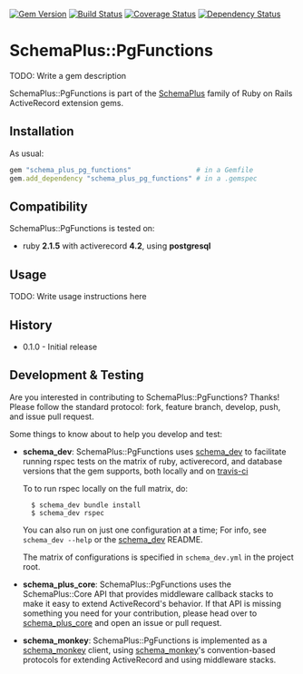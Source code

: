 [![Gem Version](https://badge.fury.io/rb/schema_plus_pg_functions.svg)](http://badge.fury.io/rb/schema_plus_pg_functions)
[![Build Status](https://secure.travis-ci.org/SchemaPlus/schema_plus_pg_functions.svg)](http://travis-ci.org/SchemaPlus/schema_plus_pg_functions)
[![Coverage Status](https://img.shields.io/coveralls/SchemaPlus/schema_plus_pg_functions.svg)](https://coveralls.io/r/SchemaPlus/schema_plus_pg_functions)
[![Dependency Status](https://gemnasium.com/lomba/schema_plus_pg_functions.svg)](https://gemnasium.com/SchemaPlus/schema_plus_pg_functions)

# SchemaPlus::PgFunctions

TODO: Write a gem description

SchemaPlus::PgFunctions is part of the [SchemaPlus](https://github.com/SchemaPlus/) family of Ruby on Rails ActiveRecord extension gems.

## Installation

<!-- SCHEMA_DEV: TEMPLATE INSTALLATION - begin -->
<!-- These lines are auto-inserted from a schema_dev template -->
As usual:

```ruby
gem "schema_plus_pg_functions"                # in a Gemfile
gem.add_dependency "schema_plus_pg_functions" # in a .gemspec
```

<!-- SCHEMA_DEV: TEMPLATE INSTALLATION - end -->

## Compatibility

SchemaPlus::PgFunctions is tested on:

<!-- SCHEMA_DEV: MATRIX - begin -->
<!-- These lines are auto-generated by schema_dev based on schema_dev.yml -->
* ruby **2.1.5** with activerecord **4.2**, using **postgresql**

<!-- SCHEMA_DEV: MATRIX - end -->

## Usage

TODO: Write usage instructions here

## History

* 0.1.0 - Initial release

## Development & Testing

Are you interested in contributing to SchemaPlus::PgFunctions?  Thanks!  Please follow
the standard protocol: fork, feature branch, develop, push, and issue pull
request.

Some things to know about to help you develop and test:

<!-- SCHEMA_DEV: TEMPLATE USES SCHEMA_DEV - begin -->
<!-- These lines are auto-inserted from a schema_dev template -->
* **schema_dev**:  SchemaPlus::PgFunctions uses [schema_dev](https://github.com/SchemaPlus/schema_dev) to
  facilitate running rspec tests on the matrix of ruby, activerecord, and database
  versions that the gem supports, both locally and on
  [travis-ci](http://travis-ci.org/SchemaPlus/schema_plus_pg_functions)

  To to run rspec locally on the full matrix, do:

        $ schema_dev bundle install
        $ schema_dev rspec

  You can also run on just one configuration at a time;  For info, see `schema_dev --help` or the [schema_dev](https://github.com/SchemaPlus/schema_dev) README.

  The matrix of configurations is specified in `schema_dev.yml` in
  the project root.


<!-- SCHEMA_DEV: TEMPLATE USES SCHEMA_DEV - end -->

<!-- SCHEMA_DEV: TEMPLATE USES SCHEMA_PLUS_CORE - begin -->
<!-- These lines are auto-inserted from a schema_dev template -->
* **schema_plus_core**: SchemaPlus::PgFunctions uses the SchemaPlus::Core API that
  provides middleware callback stacks to make it easy to extend
  ActiveRecord's behavior.  If that API is missing something you need for
  your contribution, please head over to
  [schema_plus_core](https://github.com/SchemaPlus/schema_plus_core) and open
  an issue or pull request.

<!-- SCHEMA_DEV: TEMPLATE USES SCHEMA_PLUS_CORE - end -->

<!-- SCHEMA_DEV: TEMPLATE USES SCHEMA_MONKEY - begin -->
<!-- These lines are auto-inserted from a schema_dev template -->
* **schema_monkey**: SchemaPlus::PgFunctions is implemented as a
  [schema_monkey](https://github.com/SchemaPlus/schema_monkey) client,
  using [schema_monkey](https://github.com/SchemaPlus/schema_monkey)'s
  convention-based protocols for extending ActiveRecord and using middleware stacks.

<!-- SCHEMA_DEV: TEMPLATE USES SCHEMA_MONKEY - end -->
